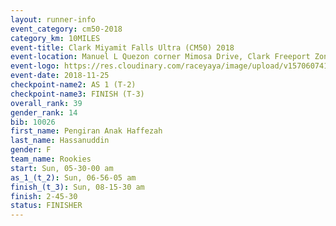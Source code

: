 ```yaml
---
layout: runner-info 
event_category: cm50-2018 
category_km: 10MILES 
event-title: Clark Miyamit Falls Ultra (CM50) 2018 
event-location: Manuel L Quezon corner Mimosa Drive, Clark Freeport Zone, Clark, Pampanga, Philippines 
event-logo: https://res.cloudinary.com/raceyaya/image/upload/v1570607412/logo/cm50_p8ydpq.jpg 
event-date: 2018-11-25 
checkpoint-name2: AS 1 (T-2) 
checkpoint-name3: FINISH (T-3) 
overall_rank: 39
gender_rank: 14
bib: 10026
first_name: Pengiran Anak Haffezah
last_name: Hassanuddin
gender: F
team_name: Rookies
start: Sun, 05-30-00 am
as_1_(t_2): Sun, 06-56-05 am
finish_(t_3): Sun, 08-15-30 am
finish: 2-45-30
status: FINISHER
---
```

